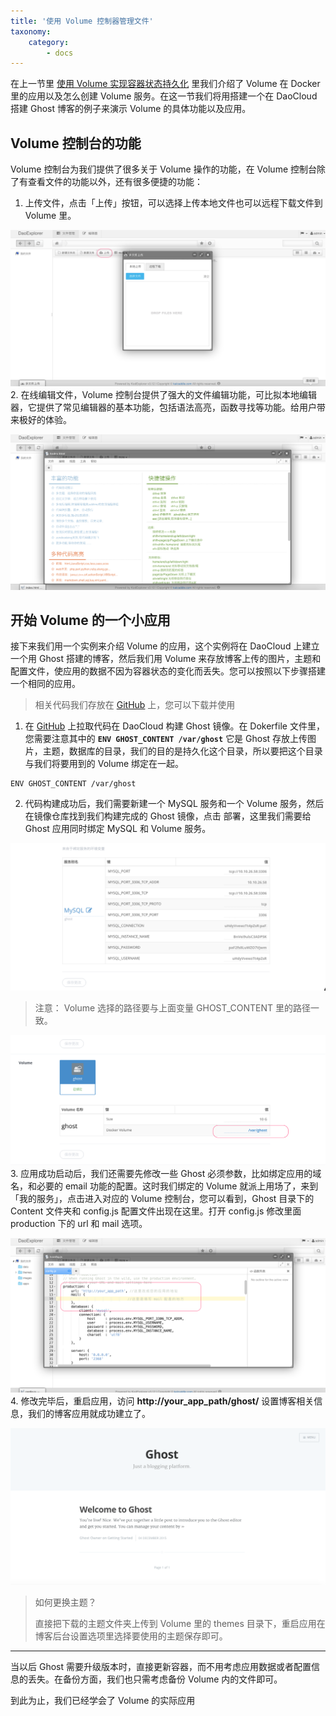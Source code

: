 ```yaml
---
title: '使用 Volume 控制器管理文件'
taxonomy:
    category:
        - docs
---
```


在上一节里 [使用 Volume 实现容器状态持久化](../../daocloud-services/use-volume) 里我们介绍了 Volume 在 Docker 里的应用以及怎么创建 Volume 服务。在这一节我们将用搭建一个在 DaoCloud 搭建 Ghost 博客的例子来演示 Volume 的具体功能以及应用。

## Volume 控制台的功能
Volume 控制台为我们提供了很多关于 Volume 操作的功能，在 Volume 控制台除了有查看文件的功能以外，还有很多便捷的功能：
1. 上传文件，点击「上传」按钮，可以选择上传本地文件也可以远程下载文件到 Volume 里。

  ![](image_1.png)
2. 在线编辑文件，Volume 控制台提供了强大的文件编辑功能，可比拟本地编辑器，它提供了常见编辑器的基本功能，包括语法高亮，函数寻找等功能。给用户带来极好的体验。

  ![](image_2.png)

## 开始 Volume 的一个小应用
接下来我们用一个实例来介绍 Volume 的应用，这个实例将在 DaoCloud 上建立一个用 Ghost 搭建的博客，然后我们用 Volume 来存放博客上传的图片，主题和配置文件，使应用的数据不因为容器状态的变化而丢失。您可以按照以下步骤搭建一个相同的应用。
> 相关代码我们存放在 [GitHub](https://github.com/yxwzaxns/ghost.git) 上，您可以下载并使用

1. 在 [GitHub](https://github.com/yxwzaxns/ghost.git) 上拉取代码在 DaoCloud 构建 Ghost 镜像。在 Dokerfile 文件里，您需要注意其中的 **`ENV GHOST_CONTENT /var/ghost`** 它是 Ghost 存放上传图片，主题，数据库的目录，我们的目的是持久化这个目录，所以要把这个目录与我们将要用到的 Volume 绑定在一起。

  ```
  ENV GHOST_CONTENT /var/ghost
  ```
2. 代码构建成功后，我们需要新建一个 MySQL 服务和一个 Volume 服务，然后在镜像仓库找到我们构建完成的 Ghost 镜像，点击 部署，这里我们需要给 Ghost 应用同时绑定 MySQL 和 Volume 服务。

  ![](image_5.png)

  > 注意： Volume 选择的路径要与上面变量 GHOST_CONTENT 里的路径一致。

  ![](image_6.png)
3. 应用成功启动后，我们还需要先修改一些 Ghost 必须参数，比如绑定应用的域名，和必要的 email 功能的配置。这时我们绑定的 Volume 就派上用场了，来到「我的服务」，点击进入对应的 Volume 控制台，您可以看到，Ghost 目录下的 Content 文件夹和 config.js 配置文件出现在这里。打开 config.js 修改里面 production 下的 url 和 mail 选项。

  ![](image_4.png)
4. 修改完毕后，重启应用，访问 **http://your_app_path/ghost/** 设置博客相关信息，我们的博客应用就成功建立了。

  ![](image_7.png)
  > 如何更换主题？
  >  
  > 直接把下载的主题文件夹上传到 Volume 里的 themes 目录下，重启应用在博客后台设置选项里选择要使用的主题保存即可。

***

当以后 Ghost 需要升级版本时，直接更新容器，而不用考虑应用数据或者配置信息的丢失。在备份方面，我们也只需考虑备份 Volume 内的文件即可。

到此为止，我们已经学会了 Volume 的实际应用
